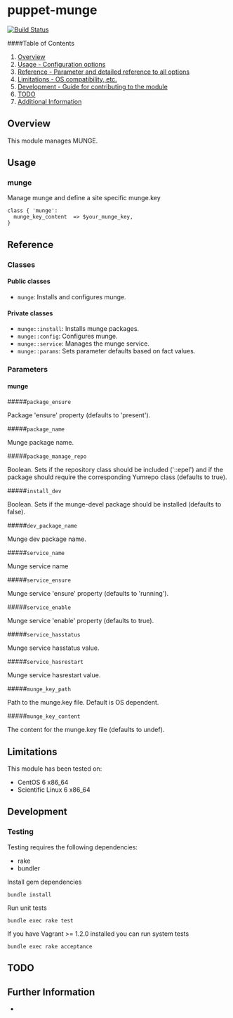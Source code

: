 # puppet-munge

[![Build Status](https://travis-ci.org/treydock/puppet-munge.png)](https://travis-ci.org/treydock/puppet-munge)

####Table of Contents

1. [Overview](#overview)
2. [Usage - Configuration options](#usage)
3. [Reference - Parameter and detailed reference to all options](#reference)
4. [Limitations - OS compatibility, etc.](#limitations)
5. [Development - Guide for contributing to the module](#development)
6. [TODO](#todo)
7. [Additional Information](#additional-information)

## Overview

This module manages MUNGE.

## Usage

### munge

Manage munge and define a site specific munge.key

    class { 'munge':
      munge_key_content  => $your_munge_key,
    }

## Reference

### Classes

#### Public classes

* `munge`: Installs and configures munge.

#### Private classes

* `munge::install`: Installs munge packages.
* `munge::config`: Configures munge.
* `munge::service`: Manages the munge service.
* `munge::params`: Sets parameter defaults based on fact values.

### Parameters

#### munge

#####`package_ensure`

Package 'ensure' property (defaults to 'present').

#####`package_name`

Munge package name.

#####`package_manage_repo`

Boolean.  Sets if the repository class should be included ('::epel') and if the package should require the corresponding Yumrepo class (defaults to true).

#####`install_dev`

Boolean.  Sets if the munge-devel package should be installed (defaults to false).

#####`dev_package_name`

Munge dev package name.

#####`service_name`

Munge service name

#####`service_ensure`

Munge service 'ensure' property (defaults to 'running').

#####`service_enable`

Munge service 'enable' property (defaults to true).

#####`service_hasstatus`

Munge service hasstatus value.

#####`service_hasrestart`

Munge service hasrestart value.

#####`munge_key_path`

Path to the munge.key file.  Default is OS dependent.

#####`munge_key_content`

The content for the munge.key file (defaults to undef).

## Limitations

This module has been tested on:

* CentOS 6 x86_64
* Scientific Linux 6 x86_64

## Development

### Testing

Testing requires the following dependencies:

* rake
* bundler

Install gem dependencies

    bundle install

Run unit tests

    bundle exec rake test

If you have Vagrant >= 1.2.0 installed you can run system tests

    bundle exec rake acceptance

## TODO

## Further Information

*
